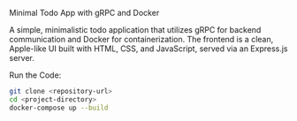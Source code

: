 Minimal Todo App with gRPC and Docker

A simple, minimalistic todo application that utilizes gRPC for backend communication and Docker for containerization. The frontend is a clean, Apple-like UI built with HTML, CSS, and JavaScript, served via an Express.js server.

Run the Code:

```bash
git clone <repository-url>
cd <project-directory>
docker-compose up --build

